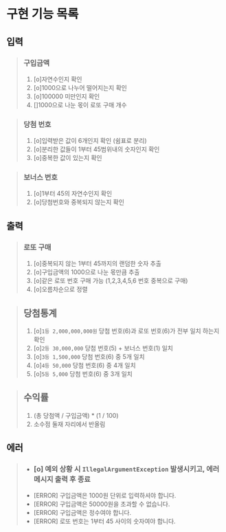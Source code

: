 # 구현 기능 목록

## 입력 

> ### 구입금액 
> 1. [o]자연수인지 확인
> 2. [o]1000으로 나누어 떨어지는지 확인
> 3. [o]100000 미만인지 확인
> 4. []1000으로 나눈 몫이 로또 구매 개수
>

> ### 당첨 번호
> 1. [o]입력받은 값이 6개인지 확인 (쉼표로 분리)
> 2. [o]분리한 값들이 1부터 45범위내의 숫자인지 확인
> 3. [o]중복한 값이 있는지 확인
>

> ### 보너스 번호
> 1. [o]1부터 45의 자연수인지 확인
> 2. [o]당첨번호와 중복되지 않는지 확인
> 
 
## 출력
> ### 로또 구매
> 1. [o]중복되지 않는 1부터 45까지의 랜덤한 숫자 추출
> 2. [o]구입금액의 1000으로 나눈 몫만큼 추출
> 3. [o]같은 로또 번호 구매 가능 (1,2,3,4,5,6 번호 중복으로 구매)
> 4. [o]오름차순으로 정렬
> 

> ## 당첨통계
> 1. [o]`1등 2,000,000,000원` 당첨 번호(6)과 로또 번호(6)가 전부 일치 하는지 확인 
> 2. [o]`2등 30,000,000` 당첨 번호(5) + 보너스 번호(1) 일치
> 3. [o]`3등 1,500,000` 당첨 번호(6) 중 5개 일치
> 4. [o]`4등 50,000` 당첨 번호(6) 중 4개 일치
> 5. [o]`5등 5,000` 당첨 번호(6) 중 3개 일치


> ## 수익률
> 1. (총 당첨액 / 구입금액) * (1 / 100)
> 2. 소수점 둘재 자리에서 반올림 

## 에러
> * ### [o] 예외 상황 시 `IllegalArgumentException` 발생시키고, 에러 메시지 출력 후 종료
> * [ERROR] 구입금액은 1000원 단위로 입력하셔야 합니다.
> * [ERROR] 구입금액은 50000원을 초과할 수 없습니다. 
> * [ERROR] 구입금액은 정수여야 합니다.
> * [ERROR] 로또 번호는 1부터 45 사이의 숫자여야 합니다.